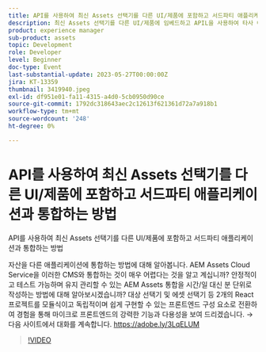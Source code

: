 ```yaml
---
title: API를 사용하여 최신 Assets 선택기를 다른 UI/제품에 포함하고 서드파티 애플리케이션과 통합하는 방법
description: 최신 Assets 선택기를 다른 UI/제품에 임베드하고 APIL을 사용하여 타사 애플리케이션과 통합하는 방법에셋을 다른 애플리케이션에 통합하는 데 있어 보유하고 있는 모든 옵션을 활용하는 방법을 알아보십시오. AEM Assets Cloud Service을 이러한 CMS와 통합하는 것이 매우 어렵다는 것을 알고 계십니까? 안정적이고 테스트 가능하며 유지 관리할 수 있는 AEM Assets 통합을 시간/일 대신 분 단위로 작성하는 방법에 대해 알아보시겠습니까? 대상 선택기 및 에셋 선택기 등 2개의 React 프로젝트를 모듈식이고 독립적이며 쉽게 구현할 수 있는 프론트엔드 구성 요소로 전환하여 경험을 통해 마이크로 프론트엔드의 강력한 기능과 다용성을 보여 드리겠습니다.
product: experience manager
sub-product: assets
topic: Development
role: Developer
level: Beginner
doc-type: Event
last-substantial-update: 2023-05-27T00:00:00Z
jira: KT-13359
thumbnail: 3419940.jpeg
exl-id: df951e01-fa11-4315-a4d0-5cb0950d90ce
source-git-commit: 1792dc318643aec2c12613f621361d72a7a918b1
workflow-type: tm+mt
source-wordcount: '248'
ht-degree: 0%

---
```


# API를 사용하여 최신 Assets 선택기를 다른 UI/제품에 포함하고 서드파티 애플리케이션과 통합하는 방법

API를 사용하여 최신 Assets 선택기를 다른 UI/제품에 포함하고 서드파티 애플리케이션과 통합하는 방법

자산을 다른 애플리케이션에 통합하는 방법에 대해 알아봅니다. AEM Assets Cloud Service을 이러한 CMS와 통합하는 것이 매우 어렵다는 것을 알고 계십니까? 안정적이고 테스트 가능하며 유지 관리할 수 있는 AEM Assets 통합을 시간/일 대신 분 단위로 작성하는 방법에 대해 알아보시겠습니까? 대상 선택기 및 에셋 선택기 등 2개의 React 프로젝트를 모듈식이고 독립적이며 쉽게 구현할 수 있는 프론트엔드 구성 요소로 전환하여 경험을 통해 마이크로 프론트엔드의 강력한 기능과 다용성을 보여 드리겠습니다. → 다음 사이트에서 대화를 계속합니다. https://adobe.ly/3LqELUM

>[!VIDEO](https://video.tv.adobe.com/v/3419940/?learn=on)
